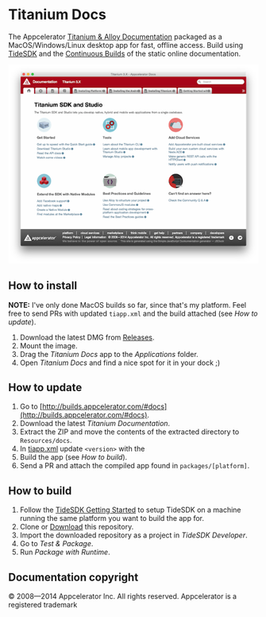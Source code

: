 # Titanium Docs
The Appcelerator [Titanium & Alloy Documentation](http://docs.appcelerator.com/titanium/latest/) packaged as a MacOS/Windows/Linux desktop app for fast, offline access. Build using [TideSDK](http://www.tidesdk.org) and the [Continuous Builds](http://builds.appcelerator.com/#docs) of the static online documentation.

![](screenshot.png)

## How to install

**NOTE:** I've only done MacOS builds so far, since that's my platform. Feel free to send PRs with updated `tiapp.xml` and the build attached (see *How to update*).

1. Download the latest DMG from [Releases](https://github.com/FokkeZB/TiCons/releases).
2. Mount the image.
3. Drag the *Titanium Docs* app to the *Applications* folder.
4. Open *Titanium Docs* and find a nice spot for it in your dock ;)

## How to update

1. Go to [http://builds.appcelerator.com/#docs](http://builds.appcelerator.com/#docs).
2. Download the latest *Titanium Documentation*.
3. Extract the ZIP and move the contents of the extracted directory to `Resources/docs`.
4. In [tiapp.xml](tiapp.xml) update `<version>` with the 
5. Build the app (see *How to build*).
6. Send a PR and attach the compiled app found in `packages/[platform]`.

## How to build

1. Follow the [TideSDK Getting Started](http://tidesdk.multipart.net/docs/user-dev/generated/#!/guide/getting_started) to setup TideSDK on a machine running the same platform you want to build the app for.
2. Clone or [Download](https://github.com/FokkeZB/Titanium-Docs/archive/master.zip) this repository.
3. Import the downloaded repository as a project in *TideSDK Developer*.
4. Go to *Test & Package*.
5. Run *Package with Runtime*.

## Documentation copyright
© 2008—2014 Appcelerator Inc. All rights reserved. Appcelerator is a registered trademark